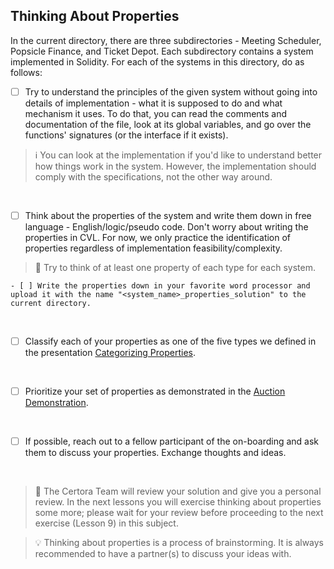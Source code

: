 ## Thinking About Properties

In the current directory, there are three subdirectories - Meeting Scheduler, Popsicle Finance, and Ticket Depot. Each subdirectory contains a system implemented in Solidity. For each of the systems in this directory, do as follows:

- [ ] Try to understand the principles of the given system without going into details of implementation - what it is supposed to do and what mechanism it uses.
To do that, you can read the comments and documentation of the file, look at its global variables, and go over the functions' signatures (or the interface if it exists).

> :information_source: You can look at the implementation if you'd like to understand better how things work in the system. However, the implementation should comply with the specifications, not the other way around.

</br>

- [ ] Think about the properties of the system and write them down in free language - English/logic/pseudo code.
Don't worry about writing the properties in CVL. For now, we only practice the identification of properties regardless of implementation feasibility/complexity. 

> :memo: Try to think of at least one property of each type for each system.

    - [ ] Write the properties down in your favorite word processor and upload it with the name "<system_name>_properties_solution" to the current directory.

</br>

- [ ] Classify each of your properties as one of the five types we defined in the presentation [Categorizing Properties](../Categorizing_Properties.pdf).

</br>

- [ ] Prioritize your set of properties as demonstrated in the [Auction Demonstration](../AuctionDemonstration/propertiesList.md).

</br>

- [ ] If possible, reach out to a fellow participant of the on-boarding and ask them to discuss your properties. Exchange thoughts and ideas.

</br>

> :memo: The Certora Team will review your solution and give you a personal review. In the next lessons you will exercise thinking about properties some more; please wait for your review before proceeding to the next exercise (Lesson 9) in this subject.

> :bulb: Thinking about properties is a process of brainstorming. It is always recommended to have a partner(s) to discuss your ideas with.
